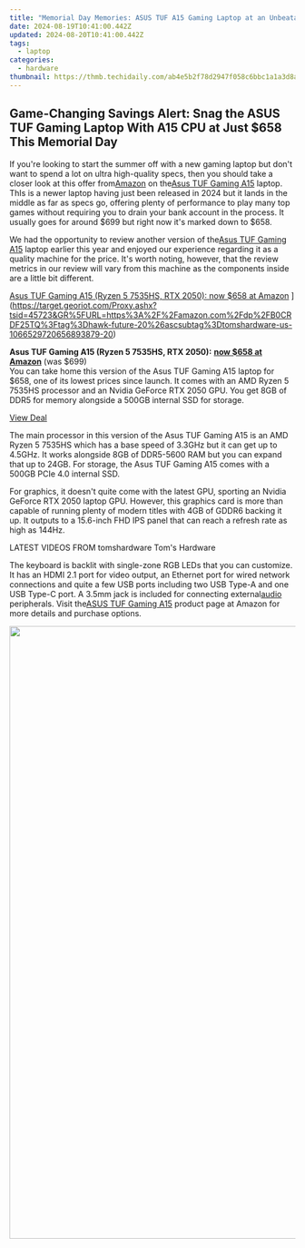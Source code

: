 ```yaml
---
title: "Memorial Day Memories: ASUS TUF A15 Gaming Laptop at an Unbeatable Price of Just $658 in 2N4!"
date: 2024-08-19T10:41:00.442Z
updated: 2024-08-20T10:41:00.442Z
tags:
  - laptop
categories:
  - hardware
thumbnail: https://thmb.techidaily.com/ab4e5b2f78d2947f058c6bbc1a1a3d8a464aeb89e644fffc47b69fb0b66b7027.jpg
---
```


## Game-Changing Savings Alert: Snag the ASUS TUF Gaming Laptop With A15 CPU at Just $658 This Memorial Day

If you're looking to start the summer off with a new gaming laptop but don't want to spend a lot on ultra high-quality specs, then you should take a closer look at this offer from[Amazon](https://tools.techidaily.com) on the[Asus TUF Gaming A15](https://target.georiot.com/Proxy.ashx?tsid=45723&GR%5FURL=https%3A%2F%2Famazon.com%2Fdp%2FB0CRDF25TQ%3Ftag%3Dhawk-future-20%26ascsubtag%3Dtomshardware-us-5826007829172242197-20) laptop. ThIs is a newer laptop having just been released in 2024 but it lands in the middle as far as specs go, offering plenty of performance to play many top games without requiring you to drain your bank account in the process. It usually goes for around $699 but right now it's marked down to $658.

 We had the opportunity to review another version of the[Asus TUF Gaming A15](https://tools.techidaily.com) laptop earlier this year and enjoyed our experience regarding it as a quality machine for the price. It's worth noting, however, that the review metrics in our review will vary from this machine as the components inside are a little bit different.

[Asus TUF Gaming A15 (Ryzen 5 7535HS, RTX 2050): now $658 at Amazon](https://cdn.mos.cms.futurecdn.net/GqVHS5aburvvAKugu9Bk9g-200-100.jpg "Asus TUF Gaming A15 (Ryzen 5 7535HS, RTX 2050): now $658 at Amazon") ](https://target.georiot.com/Proxy.ashx?tsid=45723&GR%5FURL=https%3A%2F%2Famazon.com%2Fdp%2FB0CRDF25TQ%3Ftag%3Dhawk-future-20%26ascsubtag%3Dtomshardware-us-1066529720656893879-20)

**Asus TUF Gaming A15 (Ryzen 5 7535HS, RTX 2050):** [**now $658 at Amazon**](https://target.georiot.com/Proxy.ashx?tsid=45723&GR%5FURL=https%3A%2F%2Famazon.com%2Fdp%2FB0CRDF25TQ%3Ftag%3Dhawk-future-20%26ascsubtag%3Dtomshardware-us-1189539312687604936-20) (was $699)  
 You can take home this version of the Asus TUF Gaming A15 laptop for $658, one of its lowest prices since launch. It comes with an AMD Ryzen 5 7535HS processor and an Nvidia GeForce RTX 2050 GPU. You get 8GB of DDR5 for memory alongside a 500GB internal SSD for storage.

[View Deal](https://target.georiot.com/Proxy.ashx?tsid=45723&GR%5FURL=https%3A%2F%2Famazon.com%2Fdp%2FB0CRDF25TQ%3Ftag%3Dhawk-future-20%26ascsubtag%3Dtomshardware-us-1066529720656893879-20)

 The main processor in this version of the Asus TUF Gaming A15 is an AMD Ryzen 5 7535HS which has a base speed of 3.3GHz but it can get up to 4.5GHz. It works alongside 8GB of DDR5-5600 RAM but you can expand that up to 24GB. For storage, the Asus TUF Gaming A15 comes with a 500GB PCIe 4.0 internal SSD.

 For graphics, it doesn't quite come with the latest GPU, sporting an Nvidia GeForce RTX 2050 laptop GPU. However, this graphics card is more than capable of running plenty of modern titles with 4GB of GDDR6 backing it up. It outputs to a 15.6-inch FHD IPS panel that can reach a refresh rate as high as 144Hz.

 LATEST VIDEOS FROM tomshardware Tom's Hardware

 The keyboard is backlit with single-zone RGB LEDs that you can customize. It has an HDMI 2.1 port for video output, an Ethernet port for wired network connections and quite a few USB ports including two USB Type-A and one USB Type-C port. A 3.5mm jack is included for connecting external[audio](https://tools.techidaily.com) peripherals. Visit the[ASUS TUF Gaming A15](https://target.georiot.com/Proxy.ashx?tsid=45723&GR%5FURL=https%3A%2F%2Famazon.com%2Fdp%2FB0CRDF25TQ%3Ftag%3Dhawk-future-20%26ascsubtag%3Dtomshardware-us-1307152753779030506-20) product page at Amazon for more details and purchase options.

<ins class="adsbygoogle"
     style="display:block"
     data-ad-format="autorelaxed"
     data-ad-client="ca-pub-7571918770474297"
     data-ad-slot="1223367746"></ins>



<ins class="adsbygoogle"
     style="display:block"
     data-ad-client="ca-pub-7571918770474297"
     data-ad-slot="8358498916"
     data-ad-format="auto"
     data-full-width-responsive="true"></ins>



<!-- affiliate ads begin -->
<a href="https://versadesk.pxf.io/c/5597632/1892108/21290" target="_top" id="1892108"><img src="//a.impactradius-go.com/display-ad/21290-1892108" border="0" alt="" width="1080" height="1080"/></a><img height="0" width="0" src="https://imp.pxf.io/i/5597632/1892108/21290" style="position:absolute;visibility:hidden;" border="0" />
<!-- affiliate ads end -->